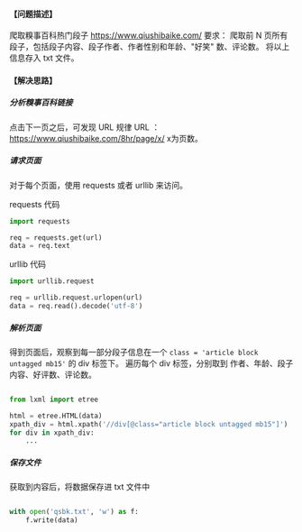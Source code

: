 #### 【问题描述】
爬取糗事百科热门段子 https://www.qiushibaike.com/
要求：
爬取前 N 页所有段子，包括段子内容、段子作者、作者性别和年龄、"好笑" 数、评论数。
将以上信息存入 txt 文件。

#### 【解决思路】

##### 分析糗事百科链接

点击下一页之后，可发现 URL 规律
URL ： https://www.qiushibaike.com/8hr/page/x/   x为页数。

##### 请求页面

对于每个页面，使用 requests 或者 urllib 来访问。

requests 代码

```python
import requests

req = requests.get(url)
data = req.text

```

urllib 代码

```python
import urllib.request

req = urllib.request.urlopen(url)
data = req.read().decode('utf-8')

```


##### 解析页面

得到页面后，观察到每一部分段子信息在一个 `class = 'article block untagged mb15'` 的 div 标签下。
遍历每个 div 标签，分别取到 作者、年龄、段子内容、好评数、评论数。

```python

from lxml import etree

html = etree.HTML(data)
xpath_div = html.xpath('//div[@class="article block untagged mb15"]')
for div in xpath_div:
    ...

```

##### 保存文件

获取到内容后，将数据保存进 txt 文件中

```python

with open('qsbk.txt', 'w') as f:
    f.write(data)


```
